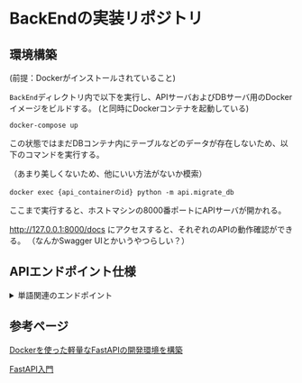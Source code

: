 # BackEndの実装リポジトリ

## 環境構築

(前提：Dockerがインストールされていること)

`BackEnd`ディレクトリ内で以下を実行し、APIサーバおよびDBサーバ用のDockerイメージをビルドする。
(と同時にDockerコンテナを起動している)
```
docker-compose up
```

この状態ではまだDBコンテナ内にテーブルなどのデータが存在しないため、以下のコマンドを実行する。

（あまり美しくないため、他にいい方法がないか模索）
```
docker exec {api_containerのid} python -m api.migrate_db
```

ここまで実行すると、ホストマシンの8000番ポートにAPIサーバが開かれる。

http://127.0.0.1:8000/docs にアクセスすると、それぞれのAPIの動作確認ができる。
（なんかSwagger UIとかいうやつらしい？）

## APIエンドポイント仕様

<details>
<summary>単語関連のエンドポイント</summary>

### 全単語を取得
- HTTPメソッド：GET
- エンドポイント：`/word_list`
- レスポンス例

```
[
  {
    "id": 1,
    "English_word": "hello",
    "Japanese_word": "こんにちは",
    "level": 1
  },
  {
    "id": 2,
    "English_word": "world",
    "Japanese_word": "世界",
    "level": 2
  },
]
```

### 新しい単語を追加
- HTTPメソッド； POST
- エンドポイント： `/word_list`
- リクエストボディ例：
```
{
  "English_word": "hello",
  "Japanese_word": "こんにちは",
  "level": 1
}
```
- レスポンス例：

```
{
  "English_word": "hello",
  "Japanese_word": "こんにちは",
  "level": 1,
  "id": 1
}
```

### 既存の単語を編集（あまり使わないかも）
- HTTPメソッド； PUT
- エンドポイント： `/word_list/{word_id}`
- リクエストボディ例：
```
{
  "English_word": "update",
  "Japanese_word": "更新",
  "level": 1
}
```
- レスポンス例：

```
{
  "English_word": "update",
  "Japanese_word": "更新",
  "level": 1,
  "id": 1
}
```

### 単語を削除
- HTTPメソッド: DELETE
- エンドポイント： `/word_list/{word_id}`

### ゲーム用の単語セットを取得
- HTTPメソッド： GET
- エンドポイント： `/word_list/set`
- クエリパラメータ
  - `word_num`：返される単語の数。
  - `word_level`：返される単語のレベル(-1の場合、全レベルから選択)

**注意点**
現時点では、word_levelの実装でバグが取れていません。
word_levelを指定すると、500エラーが発生するので、まだ`word_level`は使わないでください。

</details>

## 参考ページ

[Dockerを使った軽量なFastAPIの開発環境を構築](https://qiita.com/satto_sann/items/fcd3832a1fea2c607b85)

[FastAPI入門](https://zenn.dev/sh0nk/books/537bb028709ab9)
